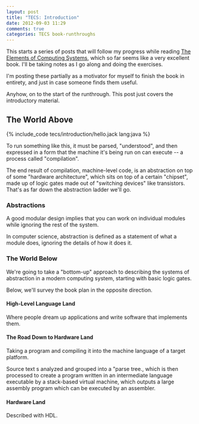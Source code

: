 ```yaml
---
layout: post
title: "TECS: Introduction"
date: 2012-09-03 11:29
comments: true
categories: TECS book-runthroughs
---
```


This starts a series of posts that will follow my progress while reading
[The Elements of Computing Systems](http://www1.idc.ac.il/tecs/), which so far
seems like a very excellent book. I'll be taking notes as I go along and doing
the exercises.

I'm posting these partially as a motivator for myself to finish the book in
entirety, and just in case someone finds them useful.

Anyhow, on to the start of the runthrough. This post just covers the
introductory material.

<!-- more -->

## The World Above

{% include_code tecs/introduction/hello.jack lang:java %}

To run something like this, it must be parsed, "understood", and then expressed
in a form that the machine it's being run on can execute -- a process called
"compilation".

The end result of compilation, machine-level code, is an abstraction on top of
some "hardware architecture", which sits on top of a certain "chipset", made up
of logic gates made out of "switching devices" like transistors. That's as far
down the abstraction ladder we'll go.

### Abstractions
A good modular design implies that you can work on individual modules while
ignoring the rest of the system.

In computer science, abstraction is defined as a statement of what a module
does, ignoring the details of how it does it.

### The World Below

We're going to take a "bottom-up" approach to describing the systems of
abstraction in a modern computing system, starting with basic logic gates.

Below, we'll survey the book plan in the opposite direction.

#### High-Level Language Land
Where people dream up applications and write software that implements them.

#### The Road Down to Hardware Land
Taking a program and compiling it into the machine language of a target
platform.

Source text s analyzed and grouped into a "parse tree., which is then processed
to create a program written in an intermediate language executable by a
stack-based virtual machine, which outputs a large assembly program which can be
executed by an assembler.

#### Hardware Land
Described with HDL.
